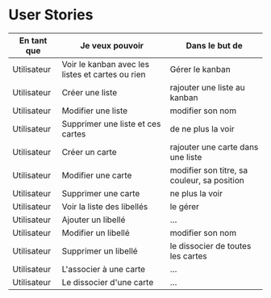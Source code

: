 # User Stories

|En tant que|Je veux pouvoir| Dans le but de|
|---|---|---|
|Utilisateur| Voir le kanban avec les listes et cartes ou rien | Gérer le kanban |
|Utilisateur| Créer une liste | rajouter une liste au kanban |
|Utilisateur| Modifier une liste | modifier son nom |
|Utilisateur| Supprimer une liste et ces cartes | de ne plus la voir |
|Utilisateur| Créer un carte | rajouter une carte dans une liste |
|Utilisateur| Modifier une carte | modifier son titre, sa couleur, sa position |
|Utilisateur| Supprimer une carte | ne plus la voir |
|Utilisateur| Voir la liste des libellés | le gérer |
|Utilisateur| Ajouter un libellé | … |
|Utilisateur| Modifier un libellé | modifier son nom |
|Utilisateur| Supprimer un libellé | le dissocier de toutes les cartes |
|Utilisateur| L'associer à une carte | … |
|Utilisateur| Le dissocier d'une carte | … |
